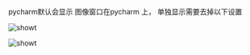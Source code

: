 pycharm默认会显示 图像窗口在pycharm 上， 单独显示需要去掉以下设置

![showt](/res/python/pycharm_2.png)

![showt](/res/python/pycharm_3.png)
